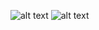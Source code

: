 ![alt text](https://user-images.githubusercontent.com/56885763/111027514-56357d80-8423-11eb-9935-d71538eebca4.png)
![alt text](https://user-images.githubusercontent.com/56885763/111027689-6ac64580-8424-11eb-8840-a48850da1a39.png)